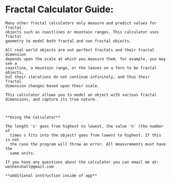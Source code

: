 # Fractal Calculator Guide:


    Many other fractal calculators only measure and predict values for fractal
    objects such as coastlines or mountain ranges. This calculator uses fractal
    geometry to model both fractal and non fractal objects.

    All real world objects are not perfect fractals and their fractal dimension
    depends upon the scale at which you measure them. for example, you may see a
    coastline, a mountain range, or the leaves on a fern to be fractal objects,
    but their iterations do not continue infinitely, and thus their fractal
    dimension changes based upon their scale.

    This calculator allows you to model an object with various fractal
    dimensions, and capture its true nature.



    **Using the Calculator**

    The length 's' goes from highest to lowest, the value 'n' (the number of
      times s fits into the object) goes from lowest to highest. If this is not
      the case the program will throw an error. All measurements must have the
      same units.

    If you have any questions about the calculator you can email me at:
    weshenshall@gmail.com

    **additional instruction inside of app**
